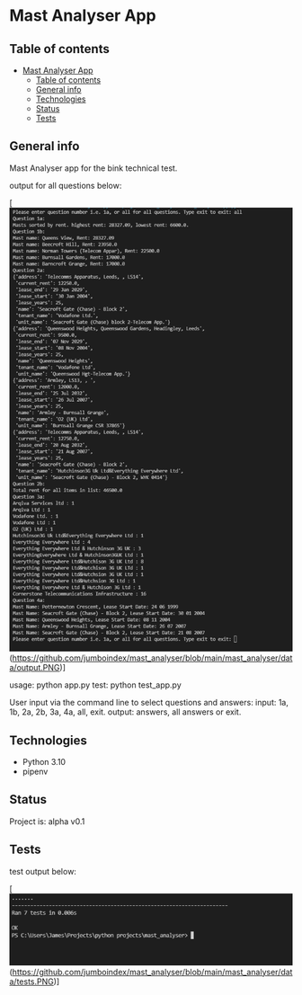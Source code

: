 # Mast Analyser App

## Table of contents

- [Mast Analyser App](#mast-analyser-app)
  - [Table of contents](#table-of-contents)
  - [General info](#general-info)
  - [Technologies](#technologies)
  - [Status](#status)
  - [Tests](#tests)

## General info

Mast Analyser app for the bink technical test.

output for all questions below:

[![question output](./mast_analyser/data/output.png)(<https://github.com/jumboindex/mast_analyser/blob/main/mast_analyser/data/output.PNG>)]

usage: python app.py
test: python test_app.py

User input via the command line to select questions and answers:
    input: 1a, 1b, 2a, 2b, 3a, 4a, all, exit.
    output: answers, all answers or exit.

## Technologies

- Python 3.10
- pipenv

## Status

Project is: alpha v0.1

## Tests

test output below:

[![test output](./mast_analyser/data/tests.png)(<https://github.com/jumboindex/mast_analyser/blob/main/mast_analyser/data/tests.PNG>)]
